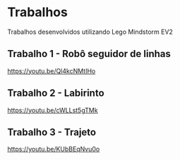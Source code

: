 # Trabalhos

Trabalhos desenvolvidos utilizando Lego Mindstorm EV2

## Trabalho 1 - Robô seguidor de linhas

https://youtu.be/Ql4kcNMtIHo


## Trabalho 2 - Labirinto

https://youtu.be/cWLLst5gTMk

## Trabalho 3 - Trajeto

https://youtu.be/KUbBEqNvu0o